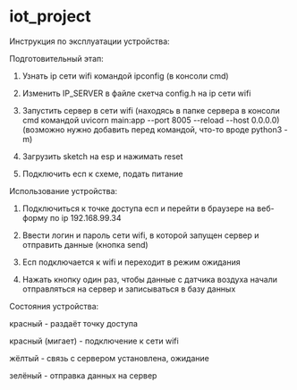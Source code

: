 # iot_project

Инструкция по эксплуатации устройства:

Подготовительный этап:

1) Узнать ip сети wifi командой ipconfig (в консоли cmd)

2) Изменить IP_SERVER в файле скетча config.h на ip сети wifi

3) Запустить сервер в сети wifi (находясь в папке сервера в консоли cmd командой uvicorn main:app --port 8005 --reload --host 0.0.0.0) (возможно нужно добавить перед командой, что-то вроде python3 -m)

4) Загрузить sketch на esp и нажимать reset

5) Подключить есп к схеме, подать питание

Использование устройства:

1) Подключиться к точке доступа есп и перейти в браузере на веб-форму по ip 192.168.99.34

2) Ввести логин и пароль сети wifi, в которой запущен сервер и отправить данные (кнопка send)

3) Есп подключается к wifi и переходит в режим ожидания

4) Нажать кнопку один раз, чтобы данные с датчика воздуха начали отправляться на сервер и записываться в базу данных

Состояния устройства:

красный - раздаёт точку доступа

красный (мигает) - подключение к сети wifi

жёлтый - связь с сервером установлена, ожидание

зелёный - отправка данных на сервер
